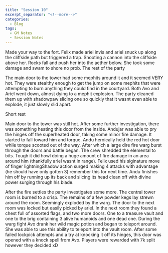 ```yaml
---
title: "Session 10"
excerpt_separator: "<!--more-->"
categories:
  - Blog
tags:
  - GM Notes
  - Session Notes
---
```


Made your way to the fort. Felix made ariel invis and ariel snuck up along the cliffside path but triggered a trap. Shooting a cannon into the cliffside above her. Rocks fall and push her into the aether below. She took some damage and swam to shore no prob. The rest of the party 

The main door to the tower had some mephits around it and it seemed VERY hot. They were stealthy enough to get the jump on some mephits that were attempting to burn anything they could find in the courtyard. Both Avo and Ariel went down, almost dying to a mephit explosion. The party cleaned them up with shadowpaw slicing one so quickly that it wasnt even able to explode, it just slowly slid apart. 

Short rest

Main door to the tower was still hot. After some further investigation, there was something heating this door from the inside. Andujar was able to pry the hinges off the superheated door, taking some minor fire damage. It started to fall toward him and torque. Andu heroically held the red hot door while torque scooted out of the way. After which a large dire fire warg burst through the doors and battle began. The crew shredded the elemental to bits. Tough it did howl doing a huge amount of fire damage in an area around him (thankfully ariel wasnt in range). Felix used his siginature move of finger lightningShadow action surged making 4 attacks with advantage (he should have only gotten 3) remember this for next time. Andu finishes him off by running up its back and slicing its head clean off with divine power surging through his blade. 

After the fire settles the party investigates some more. The central tower room is burned to a crisp. The remains of a few powder kegs lay strewn around the room. Seemingly exploded by the warg. The door to the next room was locked but easily picked by ariel. In the next room they found a chest full of assorted flags, and two more doors. One to a treasure vault and one to the brig containing 3 alive humanoids and one dead one. During the warg fight Avo drank her wild magic potion and began to teleport around. She was able to use this ability to teleport into the vault room. After some failed lockpick attempts and a try at knocking it off its hinges, this door was opened with a knock spell from Avo. Players were rewarded with 7k split however they decided xD